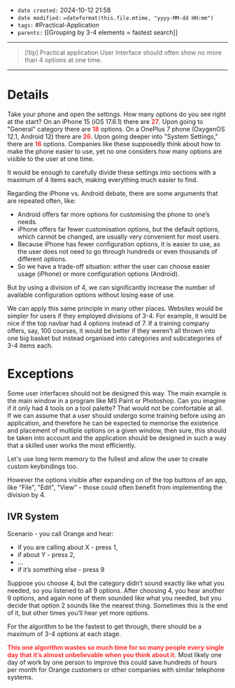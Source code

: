 - `date created:` 2024-10-12 21:58
- `date modified:` `=dateformat(this.file.mtime, "yyyy-MM-dd HH:mm")`
- `tags:` #Practical-Application 
- `parents:` [[Grouping by 3-4 elements = fastest search]]

***

> [!tip] Practical application
> User Interface should often show no more than 4 options at one time.

***

# Details

Take your phone and open the settings. How many options do you see right at the start? On an iPhone 15 (iOS 17.6.1) there are <span style="color: #F33;"><b>27</b></span>. Upon going to "General" category there are <span style="color: #F33;"><b>18</b></span> options. On a OnePlus 7 phone (OxygenOS 12.1, Android 12) there are <span style="color: #F33;"><b>26</b></span>. Upon going deeper into "System Settings," there are <span style="color: #F33;"><b>16</b></span> options. Companies like these supposedly think about how to make the phone easier to use, yet no one considers how many options are visible to the user at one time.

It would be enough to carefully divide these settings into sections with a maximum of 4 items each, making everything much easier to find.

Regarding the iPhone vs. Android debate, there are some arguments that are repeated often, like:
- Android offers far more options for customising the phone to one’s needs.
- iPhone offers far fewer customisation options, but the default options, which cannot be changed, are usually very convenient for most users.
- Because iPhone has fewer configuration options, it is easier to use, as the user does not need to go through hundreds or even thousands of different options.
- So we have a trade-off situation: either the user can choose easier usage (iPhone) or more configuration options (Android).

But by using a division of 4, we can significantly increase the number of available configuration options without losing ease of use.

We can apply this same principle in many other places. Websites would be simpler for users if they employed divisions of 3-4. For example, it would be nice if the top navbar had 4 options instead of 7. If a training company offers, say, 100 courses, it would be better if they weren’t all thrown into one big basket but instead organised into categories and subcategories of 3-4 items each.

# Exceptions

Some user interfaces should not be designed this way. The main example is the main window in a program like MS Paint or Photoshop. Can you imagine if it only had 4 tools on a tool palette? That would not be comfortable at all. If we can assume that a user should undergo some training before using an application, and therefore he can be expected to memorise the existence and placement of multiple options on a given window, then sure, this should be taken into account and the application should be designed in such a way that a skilled user works the most efficiently.

Let's use long term memory to the fullest and allow the user to create custom keybindings too.

However the options visible after expanding on of the top buttons of an app, like "File", "Edit", "View" - those could often benefit from implementing the division by 4.

## IVR System

Scenario - you call Orange and hear:
- if you are calling about X - press 1,
- if about Y - press 2,
- ...
- if it’s something else - press 9

Suppose you choose 4, but the category didn’t sound exactly like what you needed, so you listened to all 9 options. After choosing 4, you hear another 9 options, and again none of them sounded like what you needed, but you decide that option 2 sounds like the nearest thing. Sometimes this is the end of it, but other times you’ll hear yet more options.

For the algorithm to be the fastest to get through, there should be a maximum of 3-4 options at each stage.

<span style="color: #F33;"><b>This one algorithm wastes so much time for so many people every single day that it’s almost unbelievable when you think about it.</b></span> Most likely one day of work by one person to improve this could save hundreds of hours per month for Orange customers or other companies with similar telephone systems.